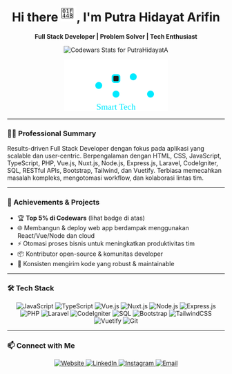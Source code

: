 <!-- Header -->
<div align="center">
  <h1 align="center">
    Hi there <img src="https://raw.githubusercontent.com/PutraHidayatA/PutraHidayatA/main/assets/wave.svg" width="36" height="36" alt="wave">,
    I'm Putra Hidayat Arifin
  </h1>
  <p><strong>Full Stack Developer | Problem Solver | Tech Enthusiast</strong></p>
</div>

<!-- Codewars Stats -->
<p align="center">
  <img
    src="https://github.r2v.ch/codewars?user=PutraHidayatA&hide_clan=true&name=true&top_languages=true&stroke=%23ffeb95&theme=nightowl"
    alt="Codewars Stats for PutraHidayatA"
  />
</p>

<!-- Simple static decorative SVG (tanpa animasi agar kompatibel di GitHub) -->
<p align="center">
  <img src="https://raw.githubusercontent.com/PutraHidayatA/PutraHidayatA/main/assets/smart-tech.svg" alt="Smart Tech animation">
</p>

---

### 👨‍💻 Professional Summary
Results-driven Full Stack Developer dengan fokus pada aplikasi yang scalable dan user-centric. Berpengalaman dengan HTML, CSS, JavaScript, TypeScript, PHP, Vue.js, Nuxt.js, Node.js, Express.js, Laravel, CodeIgniter, SQL, RESTful APIs, Bootstrap, Tailwind, dan Vuetify. Terbiasa memecahkan masalah kompleks, mengotomasi workflow, dan kolaborasi lintas tim.

---

### 🚀 Achievements & Projects
- 🏆 **Top 5% di Codewars** (lihat badge di atas)
- 🌐 Membangun & deploy web app berdampak menggunakan React/Vue/Node dan cloud
- ⚡ Otomasi proses bisnis untuk meningkatkan produktivitas tim
- 📦 Kontributor open-source & komunitas developer
- 🏅 Konsisten mengirim kode yang robust & maintainable

---

### 🛠️ Tech Stack
<p align="center">
  <img src="https://img.shields.io/badge/-JavaScript-black?style=flat-square&logo=javascript" alt="JavaScript"/>
  <img src="https://img.shields.io/badge/-TypeScript-black?style=flat-square&logo=typescript" alt="TypeScript"/>
  <img src="https://img.shields.io/badge/-Vue.js-black?style=flat-square&logo=vue.js" alt="Vue.js"/>
  <img src="https://img.shields.io/badge/-Nuxt.js-black?style=flat-square&logo=nuxt" alt="Nuxt.js"/>
  <img src="https://img.shields.io/badge/-Node.js-black?style=flat-square&logo=node.js" alt="Node.js"/>
  <img src="https://img.shields.io/badge/-Express.js-black?style=flat-square&logo=express" alt="Express.js"/>
  <img src="https://img.shields.io/badge/-PHP-black?style=flat-square&logo=php" alt="PHP"/>
  <img src="https://img.shields.io/badge/-Laravel-black?style=flat-square&logo=laravel" alt="Laravel"/>
  <img src="https://img.shields.io/badge/-CodeIgniter-black?style=flat-square&logo=codeigniter" alt="CodeIgniter"/>
  <img src="https://img.shields.io/badge/-SQL-black?style=flat-square&logo=mysql" alt="SQL"/>
  <img src="https://img.shields.io/badge/-Bootstrap-black?style=flat-square&logo=bootstrap" alt="Bootstrap"/>
  <img src="https://img.shields.io/badge/-TailwindCSS-black?style=flat-square&logo=tailwind-css" alt="TailwindCSS"/>
  <img src="https://img.shields.io/badge/-Vuetify-black?style=flat-square&logo=vuetify" alt="Vuetify"/>
  <img src="https://img.shields.io/badge/-Git-black?style=flat-square&logo=git" alt="Git"/>
</p>

---

### 📫 Connect with Me
<p align="center">
  <a href="https://putra-hidayat-arifin.vercel.app/">
    <img src="https://img.shields.io/badge/-Website-1a202c?style=flat-square&logo=vercel&logoColor=white" alt="Website">
  </a>
  <a href="https://www.linkedin.com/in/putra-hidayat-arifin">
    <img src="https://img.shields.io/badge/-LinkedIn-0077B5?style=flat-square&logo=linkedin&logoColor=white" alt="LinkedIn">
  </a>
  <a href="https://www.instagram.com/pu_hi_ar">
    <img src="https://img.shields.io/badge/-Instagram-purple?style=flat-square&logo=instagram" alt="Instagram">
  </a>
  <a href="mailto:putrahidayatarifin@gmail.com">
    <img src="https://img.shields.io/badge/-Gmail-black?style=flat-square&logo=gmail" alt="Email">
  </a>
</p>
